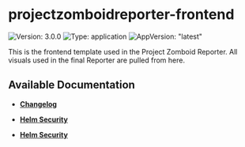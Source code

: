 # projectzomboidreporter-frontend

![Version: 3.0.0](https://img.shields.io/badge/Version-3.0.0-informational?style=flat-square) ![Type: application](https://img.shields.io/badge/Type-application-informational?style=flat-square) ![AppVersion: "latest"](https://img.shields.io/badge/AppVersion-"latest"-informational?style=flat-square)

This is the frontend template used in the Project Zomboid Reporter. All visuals used in the final Reporter are pulled from here.

## Available Documentation

- [**Changelog**](CHANGELOG)

- [**Helm Security**](container-security)

- [**Helm Security**](helm-security)

